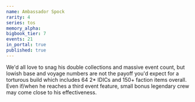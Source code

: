 ```yaml
---
name: Ambassador Spock
rarity: 4
series: tos
memory_alpha:
bigbook_tier: 7
events: 21
in_portal: true
published: true
---
```


We'd all love to snag his double collections and massive event count, but lowish base and voyage numbers are not the payoff you'd expect for a torturous build which includes 64 2* IDICs and 150+ faction items overall. Even if/when he reaches a third event feature, small bonus legendary crew may come close to his effectiveness.
